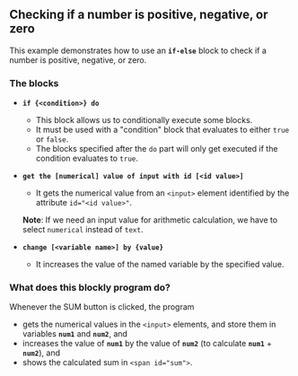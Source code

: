 ## Checking if a number is positive, negative, or zero

This example demonstrates how to use an **`if-else`** block to check if 
a number is positive, negative, or zero. 

### The blocks

- **`if {<condition>} do`**
  - This block allows us to conditionally execute some blocks.
  - It must be used with a "condition" block that evaluates to either `true` or `false`.
  - The blocks specified after the `do` part will only get executed if the condition evaluates to `true`.



  
- **`get the [numerical] value of input with id [<id value>]`** 
  - It gets the numerical value from an `<input>` element identified by the
    attribute `id="<id value>"`.

  **Note**: If we need an input value for arithmetic calculation, we have to select `numerical` 
  instead of `text`.
      
- **`change [<variable name>] by {value}`**
  - It increases the value of the named variable by the specified value.

### What does this blockly program do?

Whenever the SUM button is clicked, the program
- gets the numerical values in the `<input>` elements, and store them in
  variables **`num1`** and **`num2`**, and
- increases the value of **`num1`** by the value of **`num2`** 
  (to calculate **`num1`** + **`num2`**), and
- shows the calculated sum in `<span id="sum">`.
